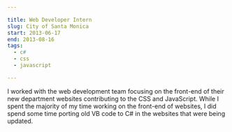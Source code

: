 ```yaml
---

title: Web Developer Intern
slug: City of Santa Monica
start: 2013-06-17
end: 2013-08-16
tags:
  - c#
  - css
  - javascript

---
```


I worked with the web development team focusing on the front-end of their new department websites contributing to the CSS and JavaScript. While I spent the majority of my time working on the front-end of websites, I did spend some time porting old VB code to C# in the websites that were being updated.
